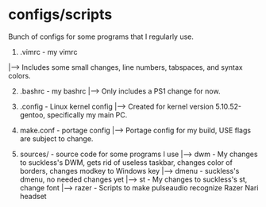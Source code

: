 # configs/scripts

Bunch of configs for some programs that I regularly use.

1. .vimrc - my vimrc

|--> Includes some small changes, line numbers, tabspaces, and syntax colors.

2. .bashrc - my bashrc
|--> Only includes a PS1 change for now.

3. .config - Linux kernel config
|--> Created for kernel version 5.10.52-gentoo, specifically my main PC.

4. make.conf - portage config
|--> Portage config for my build, USE flags are subject to change.

5. sources/ - source code for some programs I use
|--> dwm - My changes to suckless's DWM, gets rid of useless taskbar, changes color of borders, changes modkey to Windows key
|-->    dmenu - suckless's dmenu, no needed changes yet
|-->            st - My changes to suckless's st, change font
|-->                    razer - Scripts to make pulseaudio recognize Razer Nari headset
